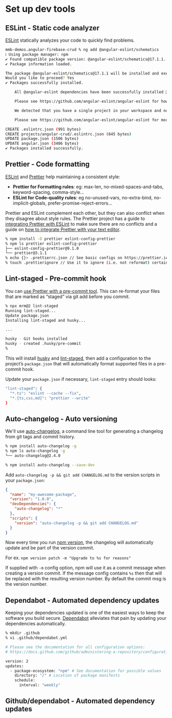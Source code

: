 # Set up dev tools

## ESLint - Static code analyzer

[ESLint](https://eslint.org/) statically analyzes your code to quickly find problems.

```sh
mmb-demos.angular-firebase-crud % ng add @angular-eslint/schematics
ℹ Using package manager: npm
✔ Found compatible package version: @angular-eslint/schematics@17.1.1.
✔ Package information loaded.

The package @angular-eslint/schematics@17.1.1 will be installed and executed.
Would you like to proceed? Yes
✔ Packages successfully installed.

    All @angular-eslint dependencies have been successfully installed 🎉

    Please see https://github.com/angular-eslint/angular-eslint for how to add ESLint configuration to your project.

    We detected that you have a single project in your workspace and no existing linter wired up, so we are configuring ESLint for you automatically.

    Please see https://github.com/angular-eslint/angular-eslint for more information.

CREATE .eslintrc.json (991 bytes)
CREATE projects/angular-crud/.eslintrc.json (645 bytes)
UPDATE package.json (1506 bytes)
UPDATE angular.json (3406 bytes)
✔ Packages installed successfully.
```

## Prettier - Code formatting

[ESLint] and [Prettier] help maintaining a consistent style:

- **Prettier for Formatting rules**: eg: max-len, no-mixed-spaces-and-tabs, keyword-spacing, comma-style…
- **ESLint for Code-quality rules**: eg no-unused-vars, no-extra-bind, no-implicit-globals, prefer-promise-reject-errors…

Prettier and ESLint complement each other, but they can also conflict when they disagree about style rules. The Prettier project has a guide to [integrating Prettier with ESLint](https://prettier.io/docs/en/integrating-with-linters.html) to make sure there are no conflicts and a guide on [how to integrate Prettier with your text editor](https://prettier.io/docs/en/editors.html).

```sh
% npm install -D prettier eslint-config-prettier
% npm ls prettier eslint-config-prettier
├── eslint-config-prettier@9.1.0
└── prettier@3.1.1
% echo {}> .prettierrc.json // See basic configs on https://prettier.io/docs/en/configuration.html
% touch .prettierignore // Use it to ignore (i.e. not reformat) certain files and folders
```

## Lint-staged - Pre-commit hook

You can [use Prettier with a pre-commit tool](https://prettier.io/docs/en/precommit.html). This can re-format your files that are marked as “staged” via git add before you commit.

```sh
% npx mrm@2 lint-staged
Running lint-staged...
Update package.json
Installing lint-staged and husky...

...

husky - Git hooks installed
husky - created .husky/pre-commit
%
```

This will install [husky](https://github.com/typicode/husky) and [lint-staged](https://github.com/okonet/lint-staged), then add a configuration to the project’s `package.json` that will automatically format supported files in a pre-commit hook.

Update your `package.json` if necessary, `lint-staged` entry should looks:

```sh
"lint-staged": {
  "*.ts": "eslint --cache --fix",
  "*.{ts,css,md}": "prettier --write"
}
```

## Auto-changelog - Auto versioning

We'll use [auto-changelog](https://github.com/cookpete/auto-changelog), a command line tool for generating a changelog from git tags and commit history.

```sh
% npm install auto-changelog -g
% npm ls auto-changelog -g
└── auto-changelog@2.4.0

% npm install auto-changelog --save-dev
```

Add `auto-changelog -p && git add CHANGELOG.md` to the version scripts in your `package.json`:

```json
{
  "name": "my-awesome-package",
  "version": "1.0.0",
  "devDependencies": {
    "auto-changelog": "*"
  },
  "scripts": {
    "version": "auto-changelog -p && git add CHANGELOG.md"
  }
}
```

Now every time you run [npm version](https://docs.npmjs.com/cli/version), the changelog will automatically update and be part of the version commit.

For ex. `npm version patch -m "Upgrade to %s for reasons"`

If supplied with `-m` config option, npm will use it as a commit message when creating a version commit. If the message config contains `%s` then that will be replaced with the resulting version number. By default the commit msg is the version number.

## Dependabot - Automated dependency updates

Keeping your dependencies updated is one of the easiest ways to keep the software you build secure. [Dependabot](https://michaelcurrin.github.io/dev-cheatsheets/cheatsheets/version-control/github/dependabot.html) alleviates that pain by updating your dependencies automatically.

```sh
% mkdir .github
% vi .github/dependabot.yml

# Please see the documentation for all configuration options:
# https://docs.github.com/github/administering-a-repository/configuration-options-for-dependency-updates

version: 2
updates:
  - package-ecosystem: "npm" # See documentation for possible values
    directory: "/" # Location of package manifests
    schedule:
      interval: "weekly"
```

## Github/dependabot - Automated dependency updates

[ESLint]: https://eslint.org/
[Prettier]: https://prettier.io/
